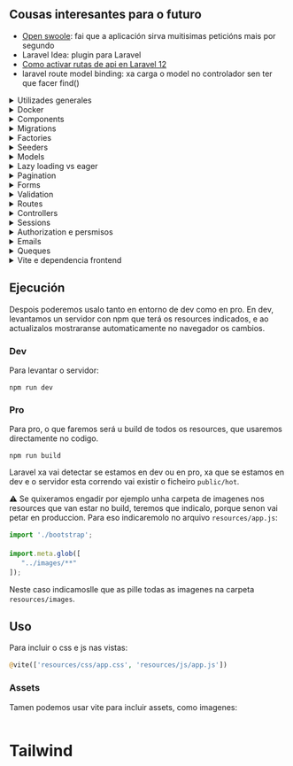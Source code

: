 ## Cousas interesantes para o futuro
* [Open swoole](https://www.youtube.com/watch?v=nGJOOS1Zd9Q&ab_channel=ThePrimeTime): fai que a aplicación sirva muitisimas peticións mais por segundo
* Laravel Idea: plugin para Laravel
* [Como activar rutas de api en Laravel 12](https://laracasts.com/discuss/channels/laravel/routesapiphp-removed-in-laravel-12-use-web-or-restore-it)
* laravel route model binding: xa carga o model no controlador sen ter que facer find()

<details>
<summary>Utilizades generales</summary>

# Utilidades generales
## Url completa da aplicación
Se queremos unha ruta da nosa aplicación coa url completa, para por exemplo un enlace
nun email, usaremos `url()`.

````php
url('/jobs/'.$job->id) //http://localhost:8000/jobs/204
````
Esto vai funcionar siempre, sustituindo localhost polo servidor no que estea a aplicacion
correndo.
</details>


<details>
<summary>Docker</summary>

# Docker
Me cago en dios para levantar esto.
* Esta usando php artisan serve para o servidor
  * Levantao ao levantar o docker porque llo puxen no Dockerfile

## Que facer todos os dias ao arrancar
1. Ir ao docker desktop e borrar os contenedores
2. Arrancalos e build
````shell
docker compose up -d --build
````

Igual tarda un pouco en arrancar a laravel_app, pero o final vai.

## Crear o proxecto de 0
1. Crear `docker-compose.yml`, con php e laravel, mysql e phpmyadmin:
````yaml
version: '3.8'

services:
  app:
    build:
      context: .
      dockerfile: Dockerfile
    container_name: laravel_app
    working_dir: /var/www
    volumes:
      - ./laravel-app:/var/www
    ports:
      - "8000:8000"
    depends_on:
      - mysql
    networks:
      - laravel

  mysql:
    image: mysql:8.0
    container_name: laravel_mysql
    restart: always
    environment:
      MYSQL_ROOT_PASSWORD: root
      MYSQL_DATABASE: laravel
      MYSQL_USER: laravel
      MYSQL_PASSWORD: secret
    ports:
      - "3306:3306"
    volumes:
      - db_data:/var/lib/mysql
    networks:
      - laravel

  phpmyadmin:
    image: phpmyadmin/phpmyadmin
    container_name: laravel_phpmyadmin
    environment:
      PMA_HOST: mysql
      MYSQL_ROOT_PASSWORD: root
    ports:
      - "8080:80"
    networks:
      - laravel

volumes:
  db_data:

networks:
  laravel:
````

2. Creamos a carpeta do proyecto laravel con:
````shell
docker run --rm -v [rutaAbsolutaDoDirectorioCoDockerCompose][/carpetaNovaProxectoLaravel]:/app composer create-project laravel/laravel .
````

3. DockerFile
````dockerfile
FROM php:8.2-cli

# Install system dependencies and extensions
RUN apt-get update && apt-get install -y \
    unzip \
    zip \
    git \
    curl \
    libzip-dev \
    && docker-php-ext-install zip pdo_mysql

# Install Composer
COPY --from=composer:latest /usr/bin/composer /usr/bin/composer

WORKDIR /var/www

# Start the Laravel dev server
CMD ["sh", "-c", "composer install && php artisan serve --host=0.0.0.0 --port=8000"]
````

4. Modificar o `.env` para poñer a conexion a bd
````dotenv
DB_CONNECTION=mysql
DB_HOST=mysql
DB_PORT=3306
DB_DATABASE=laravel
DB_USERNAME=laravel
DB_PASSWORD=secret
````

5. Facer a build e iniciar
````shell
docker-compose up --build -d
````
6. AH si e facer as migracións da bd pa ter usuarios sessions e asi:
````shell
docker exec -it laravel_app bash
cd /var/www
php artisan migrate
````
</details>


<details>
<summary>Components</summary>

# Components
Son a mellor forma de reutilizar codigo nas vistas, pequenos trozos de html
que se incluen en outras vistas, podendolle pasar datos.

## Como crealos e chamalos
Creanse en `resources/views/components` e chamanse dende outra vista facendo:
````html
<x-nomeFicheiroComponente ></x-x-nomeFicheiroComponente>
````

## Pasar datos
Hai tipos de datos que lle pasamos aos componentes
* Atributos: todos os atributos html que se queren añadir ao componente. Accedese a eles con `$attributes`
* Slots: os elementos que van ir dentro do componente. Podese acceder:
  * Mediante a variable `$slot`, que pilla todo o contido interior non nomeado
  * Named slots, ponselle un nome a ese contido
* Propiedades: sirven como os argumentos de unha función, son iguales aos atributos,
solo que no valor podeselle poñer logica de php.

#### Ejemplo:
O componente
````injectablephp
@props([
    'active' => false
])

<a
   class="{{ $active ? "bg-gray-900 text-white" : "text-gray-300 hover:bg-gray-700 hover:text-white"}} rounded-md px-3 py-2 text-sm font-medium"
   aria-current="{{ $active ? "true" : "false" }}"
    {{ $attributes }}
>
    {{ $slot }}
</a>
````
Usalo:
````injectablephp
<x-nav-link href="/" :active="request()->is('/')">Dashboard</x-nav-link>
````
</details>

<details>
<summary>Migrations</summary>

# Migracions
Son archivos para interactuar coa estructura da base de datos, tablas, columnas...
* Ubicanse en `database/migrations`

### Crear unha migración
1. Podese crear a man pero recomendase usar o comando:
````shell
php artisan make:migration
````
2. Crearanos o archivo con duas funcions, unha para facer a migración e outra para revertila en caso de ser necesario
   * Neste caso crea a tabla job_listing
````php
<?php

use Illuminate\Database\Migrations\Migration;
use Illuminate\Database\Schema\Blueprint;
use Illuminate\Support\Facades\Schema;

return new class extends Migration
{
    /**
     * Run the migrations.
     */
    public function up(): void
    {
        Schema::create('job_listing', function (Blueprint $table) {
            $table->id();
            $table->string('name')->unique();
            $table->float('salary');
            $table->timestamps();
        });
    }

    /**
     * Reverse the migrations.
     */
    public function down(): void
    {
        Schema::dropIfExists('job_listing');
    }
};
````

### Ejecutar migracions
Por muitas que creemos se non as ejecutamos non van facer nada, para ejecutalas:

#### Todas
````shell
php artisan migrate
````
#### Unha en concreto
````shell
php artisan migrate --path --path=database/migrations/2024_04_25_123456_create_jobs_table.php
````
#### Borrar todo e facer as migracions de 0
````shell
php artisan migrate:fresh
````
#### Facer rollback de migracions
Suponse que solo vai afectar as tablas afectadas polas últimas migracions (e borra datos)
````shell
php artisan migrate:rollback
````
Se solo queremos que afecte en concreto as tablas das `2 ultimas`:
````shell
php artisan migrate:rollback --step=2
```` 

</details>

<details>
<summary>Factories</summary>

# Factories
EXTENDER MAIS A INVESTIGACIÓN EN ESTO

Valen para crear instancias de objetos con datos falsos, moi utiles para
test sobretodo ou facer un seed da base de datos.

## Creación
1. Crear unha factory para o modelo Post
````shell
php artisan make:factory PostFactory --model=Post
````
2. Indicar os datos a generar:
````php
class PostFactory extends Factory
{
    /**
     * Define the model's default state.
     *
     * @return array<string, mixed>
     */
    public function definition(): array
    {
        return [
            'name' => fake()->title,
            'content' => fake()->sentence(),
            'user_id' => User::inRandomOrder()->first()?->id
        ];
    }
}
````

## Uso
Para por ejemplo crear na bd 50 Posts con datos falsos:
````php
Post::factory(50)->create();
````

</details>

<details>
<summary>Seeders</summary>

# Seeders
Gardanse en `database/seeders`.

Basicamente, son clases que nos sirven para poblar a base de datos. Podemos usar clases
genericas que poblen toda a base de datos(`DatabaseSeeder.php`), ou chamar a unha personalizada
que solo meta datos en certas tablas que nos digamos.

Esto combinado cos factories, fai que poblar a base de datos sexa unha chorrada, porque chamamos
aos factories das clases dentro do seeder e xa fan todo. Tamen podemos chamar a outros seeders.

## Seeders personalizados
Podemos crear seeders personalizados que solo metan datos en x tablas, xa sexa por manter
o codigo mais ordenado, para un test en concreto, modelo en concreto...

1. Facer a clase
````shell
php artisan make:seeder
````
2. Modificala, nesta por ejemplo chamase ao factory de Job e Employee
````php
class JobEmployeeSeeder extends Seeder
{
    /**
     * Run the database seeds.
     */
    public function run(): void
    {
        Employee::factory(30)->create();
        Job::factory(200)->create();
    }
}
````

4. Ahora podemos:
* Chamala dende outros seeders, por ejemplo dende `DatabaseSeeder.php`:
````php
class DatabaseSeeder extends Seeder
{
    /**
     * Seed the application's database.
     */
    public function run(): void
    {
        User::factory(10)->create();

        $this->call(JobEmployeeSeeder::class); //chamamos ao seeder
    }
}
````
* Usala directamente para facer ese seed:
````shell
php artisan db:seed --class=JobEmployeeSeeder
````

## Migracións con seed
Despois de facer unha migración, podemoslle indicar que faga o seed da base de datos.
Ej. migración fresh que fai seed despois de crear toda a estructura
````shell
php artisan migrate:fresh --seed
````
Tamen podemos facer a migración con un seeder en concreto:
````shell
php artisan migrate:fresh --seed --seeder=YourCustomSeeder

````


</details>

<details>
<summary>Models</summary>

# Models
Un modelo non é mais que unha clase que representa unha tabla da base
de datos. Podense establecer relacións entre modelos e facer consultas
sen escribir nada de sql, cousa que para facer CRUDs fai que se fagan
nunha patada.

## Creación
Para crear o modelo podemos usar o comando de artisan, e ademais indicamos
que tamen cree a migración e o factory correspondiente (`-mf`):
````shell
php artisan make:model -mf Proba
````

Exemplo de un modelo que:
* usa o trait de HasFactory para poder usar a factoria
* gardase na tabla `job_listing`
* ten 2 atributos que se poden asignar masivamente ('name','salary')
* ten unha relación `Job N:1 Employee `
````php
class Job extends Model
{
    use HasFactory;

    protected $table = 'job_listing';
    protected $fillable = [
        'name',
        'salary'
    ];

    public function employee(){
        return $this->belongsTo(Employee::class,'idEmployee');
    }
}
````

## Tabla
Para indicar un nombre de tabla distinto, indicase no modelo o atributo `table`.
````php
protected $table = 'job_listing';
````

## Atributos
### Fillable
Para indicar os atributos se poden asignar de forma masiva (usando `create`)
hai que indicalos no atributo `fillable`:
````php
protected $fillable = [
    'name',
    'salary'
];
````
De esta maneira, os atributos que non estean indicados en fillable non se gardarán
ao usar create.
Ej.:
````php
Job::create([
    'name' => 'Jorge',
    'salary' => 5000,
    'isAdmin' => true //este valor non se vai gardar
]);
````
### Guarded
Por outro lado, guarded fai todo o contrario que fillable. Permitiran gardarse todas
os atributos do modelo menos os indicados en guarded:
````php
protected $guarded = [];
````
Neste caso permitiran gardarse todos os atributos do modelo.

## Soft delete
Se queremos que o modelo non se borre realmente da bd ao facer `->delete()` senon que teña un campo
que indique a fecha na que se borrou:
1. Use `SoftDelete` no modelo.
````php
class Post extends Model
{
    use SoftDeletes;
````
2. Na migración da tabla, añadir un campo `->softDeletes()`:
````php
Schema::table('posts', function (Blueprint $table) {
    $table->softDeletes();
});
````

### Como funcionará
````php
$post->delete(); // Sets deleted_at timestamp
Post::all(); // Only where deleted_at IS NULL
Post::withTrashed()->get(); //Include soft-deleted records
Post::onlyTrashed()->get(); //Get only soft-deleted records
$post->restore(); //Restore a soft-deleted record
$post->forceDelete(); //Permanently delete
$post->trashed() //know if a post is softdeleted
````

### Soft delete en relacións
Para que nos dea unha relación que esta soft deleted, hai que indicalo con `withTrashed`:
````php
$user->posts()->withTrashed()->get();
````

Para facer soft deletes ou recuperar tamen das relacións `belongsToMany`:
````php
class User extends Model
{
    use SoftDeletes;

    protected static function booted()
    {
        static::deleting(function ($user) {
            if (! $user->isForceDeleting()) {
                $user->posts()->delete();
            }
        });

        static::restoring(function ($user) {
            $user->posts()->withTrashed()->restore();
        });
    }

    public function posts()
    {
        return $this->hasMany(Post::class);
    }
}
````

## casts()
Se queremos que o atributo sexa dunha forma no modelo pero distinta na bd indicamolo na funcion
`casts()`.

Por ejemplo temos un campo de texto que ten un json na bd, e queremos que cando estea no modelo
sea un array:
1. Na bd
````json
{"theme":"dark","notifications":true}
````
2. Migracion:
````php
Schema::table('users', function (Blueprint $table) {
    $table->json('settings')->nullable();
});
````
3. No modelo:
````php
protected function casts(): array
{
    return [
        'settings' => 'array',
    ];
}
````
4. Ahora podemos facer:
````php
$theme = $user->settings['theme'];
````

## Relacions
Para acceder aos datos dunha relación, crearemos funcions que se chamen igual
que o modelo ao que fai referencia a fk, e que devolverán unha objeto de relación.

Ao crear esta función, poderemos acceder a ela de duas maneiras:
* Property style access(`$job->employee`): que nos vai devolver o objeto Employee da 
relacion
* Method access(`$job->employee()`): vainos devolver o objeto de relación, no cal podemos
aplicar mais funcions de consulta.

### belongsTo (N:1)
Cando se usa na función de un modelo, indica que o modelo é o que ten a fk da relación.

Neste caso, un job terá un employee, e a función solo devolvera un objeto Employee.

````php
public function employee(){
    return $this->belongsTo(Employee::class,'idEmployee');
}
````
* `idEmployee`: indica o nome da fk na tabla jobs (opcional, necesario se indicamos
un nombre de columna non convencional como en este caso)

### hasMany (1:N)
O modelo que a usa NON ten a fk da relación. Vai devolver unha collection de
objetos da clase indicada.

Neste caso un Employee ten multiples Jobs (1:N).
````php
public function jobs(){
    return $this->hasMany(Job::class,'idEmployee');
}
````
* `idEmployee`: indica o nome da columna da tabla jobs que fai referencia a fk de
employes

### belongsToMany (N:N)
Relación na que ambas partes teñen multiples relacións entre elas, usando unha taboa
de relación.

Migración da taboa de relación:
````php
Schema::create('post_tag', function (Blueprint $table) {
    $table->id();
    $table->foreignIdFor(\App\Models\Post::class,'postId')->constrained()
        ->cascadeOnDelete();
    $table->foreignIdFor(\App\Models\Tag::class,'tagId')->constrained()
        ->cascadeOnDelete();
    $table->timestamps();
});
````

Exemplo do metodo dende Post:
````php
public function tags(){
    return $this->belongsToMany(Tag::class, 'post_tag', 'postId', 'tagId');
}
````
Todos estes parametros son necesarios solo se puxemos nomes fora do estantar
* `post_tag`: nome da taboa de relación
* `postId`: nome da columna da tabla de relación que fai referencia a fk do modelo
que no que se esta definindo a función (Post en este caso)
* `tagId`: nome da columna da tabla de relación que fai referencia a fk do modelo da
outra parte da relación (Tag en este caso)
</details>

<details>
<summary>Lazy loading vs eager</summary>

# Lazy loading vs eager
Son maneiras de cargar os datos das relacións no noso programa
* `lazy`(defecto): carganse os datos (faise outra query) solo cando se quere acceder a relación
* `eager`: carganse os datos tanto do modelo como das relacións indicadas todos xuntos

## Lazy
Se non se indica, as relacións cargaranse como lazy.
````php
$job->employee //farase unha query para coller a info da tag
````
## Eager
Cargaranse os datos das relacións indicadas xunto cos modelos:
````php
$jobs = Job::with('employee')->get();
foreach ($jobs as $job) {
    echo $job->employer->name; //non fai mais queries
}
````
Tamen se pode indicar de cargar a relación despois de facer a query:
````php
$jobs = Job::all();
$jobs->load('employer');
````
E se queremos cargar as nested relations tamen podemos, por ejemplo, de cada Employee
tamen cargar o address:
````php
$jobs = Job::with('employee.address')->get();
````

### Cargar todas as relacións
Podemos cargar todas as relacións sen indicar o nome de cada unha con:
````php
$employees = Employee::all()->withRelationshipAutoloading();
````
E se nin siquiera queremos poñer eso, senon que sea o defecto da nosa aplicación
(NON RECOMENDADO) en `AppServiceProvider`:
````php
public function boot(): void
{
    Model::automaticallyEagerLoadRelationships();
}
````


## n+1 query problem
É un problema que ocurre cando cargamos as relacións de maneira `lazy`, é dicir, que
non van estar dispoñibles os datos ata que queremos acceder a eles, momento no que
se fai unha query a bd para obtelos. De ahí o nome n+1, xa que facemos a query para
obter o objeto, e unha query para cada relación.

Ejemplo, por cada Employee, fai unha query para buscar os Job:
````php
$employees = Employee::all();
$employees->each(function ($e){
    $jobs = $e->jobs;
});
````

Para que esto non pase, usaremos o loading `eager`.

### Configurar para que lance error cando se faga lazy loading
En `AppServiceProvider`:
````php
public function boot(): void
{
    Model::preventLazyLoading();
}
````

</details>

<details>
<summary>Pagination</summary>

# Pagination
Se non queremos cargar todos os datos xuntos (recomendado) teremos que usar paginación,
que basicamente aplica un limit con un offset a query.

Ejemplo basico
1. Aplicar paginación na consulta, neste caso de 4 en catro:
````php
$jobs = Job::with('employee')->paginate(4);
````
2. Mostrar os botons para ir a siguiente pagina na vista:
````php
{{ $jobs->links() }}
````

## Formas de paginación
Hai basicamente 3 formas distintas de paginación:
* `paginate()`: a mais costosa en terminos de eficiencia, pero indica o numero de paginas
e podense mover entre as paginas.
* `simplePaginate()`: mais eficiente que paginate xa que non fai un count de todos os resultados.
Solo mostra os botons de atras e siguiente.
* `cursorPaginate()`: a mais eficiente, xa que usa cursores e non OFFSET. Usado en grandes
cantidades de datos que se teñen que actualizar frecuentemente.

❗ Diferencia importante cursorPaginate. En vez de pasar o numero de pagina por a url (`/posts?page=7`)
pasa un cursor(`/posts?cursor=eyJqb2JfbGlzdGluZy5pZCI6NCwiX3BvaW50c1RvTmV4dEl0ZW1zIjp0cnVlfQ`), que é o pointer en base64 ao ultimo item da pagina actual. Con esto, laravel
sabe dende que item seguir a siguiente pagina, ainda que se añadan mais items a tabla non vai
afectar, cousa que si pasa con paginate e simplePaginate, xa que usan offset.

### Paginate
É o mais lento, pero o mais completo en terminos de usabilidad. Mostra a cantidad de 
resultados e permite navegar mediante o  numero de pagina.
````php
$jobs = Job::with('employee')->paginate(4);
````
### SimplePaginate
Igual que paginate, pero mais eficiente, xa que non fai un count dos resultados.
Permite navegar con botons de atras e adiante.
````php
$jobs = Job::simplePaginate(2);
````

### CursorPaginate
A mais eficiente e robusta, perfecta para aplicacións con scroll infinito ou apis.
Como xa expliquei arriba, usa cursor en vez de offset.

⚠️Os datos da consulta deben de estar ordenador por un campo UNICO e indexado(id por ejemplo),
xa que senon non sabería dende que item seguir na siguiente pagina.

Puntos bos✔️:
* A mais rapida
* Robusta, a paginacion non cambia ainda que se inserten ou borren elementos da tabla.

Contras❌:
* Non se pode acceder a url facilmente, hai que pasar na resposta tanto o siguiente
como o anterior cursor.

Uso:
````php
$jobs = Job::cursorPaginate(2); //pagina de 2 en 2
````

#### Ejemplo de api
Devolve a resposta xunto co anterior e siguiente cursor (null se non hai mais).

Atención ao detalle de por que campos ordena, created_at e id. Non podería ordenar solo
por o campo created_at, xa que pode haber varios registros co mismo valor. Por eso
despois tamen ordena por o id, un campo unico e indexado.
````php
use App\Models\Post;
use Illuminate\Http\Request;

public function index(Request $request)
{
    $posts = Post::orderBy('created_at', 'desc')
                 ->orderBy('id', 'desc')
                 ->cursorPaginate(20);

    return response()->json([
        'data' => $posts->items(),
        'next_cursor' => $posts->nextCursor()?->encode(), // Nullable safe operator
        'prev_cursor' => $posts->previousCursor()?->encode(),
    ]);
}
````
Para entendelo en profundidad. Vamonos poñer no caso que estamos na pagina 3, e o ultimo
item ten o id `123` e fui creado `2025-04-30T10:00:00`:

1. Laravel creará o cursor en base64 a partir do json con estes dous datos:
````json
{
  "created_at": "2025-04-30T10:00:00",
  "id": 123
}
````
2. O que nos daría un cursor:
````php
eyJjcmVhdGVkX2F0IjoiMjAyNS0wNC0zMFQxMDowMDowMCIsImlkIjoxMjN9
````
3. Con ese cursor, ao pasar a pagina 4 fará a siguiente query:
````sql
SELECT * FROM posts
WHERE
    (created_at < '2025-04-30 10:00:00')
   OR (
        created_at = '2025-04-30 10:00:00'
        AND id < 123
    )
ORDER BY created_at DESC, id DESC
LIMIT 21;
````
O where pode parecer algo raro, xa que parece que o OR fai cortocircuito en sql, pero non,
ambas condicions son evaluadas. Ainda así, a logica é a misma, xa que se o created_at
é menor que a fecha do cursor, a segunda condición xa non vai importar, xa que a primeira
true, polo que a fila vaise incluir nos resultados.
Asi que: 
1. Comproba que a fecha sea mais antigua que a do cursor
2. SOLO IMPORTA SE A PRIMEIRA NON SE CUMPLE. Comproba que a fecha sexa igual que a do
cursor, pero o id sexa menor. De esta maneira se hai filas coa misma fecha, incluense
igualmente se o id é menor.

## Uso da paginación en vistas
É moi sencillo, simplemente na vista poñemos:
````php
<div>{{ $jobs->links() }}</div>
````

Laravel por defecto pensará que estamos usando tailwind, asi que se o estamos facendo
xa se vai ver ben de por si os enlaces. Se queremos modificar a forma na que se ven,
hai que facer cambios.

### Personalizar vista de paginación
Para personalizar como se ve a paginación, non podemos facelo directamente, xa que as
vistas de como se ve están en vendor, na carpeta de dependecias de composer, asi que
primeiro hai que facer unha copia da vista de paginación a nosa carpeta publica e 
despois moidicala.

1. Copiar as vistas de paginación:
````shell
php artisan vendor:publish
````
![que seleccionar](imagenesApuntes/img.png)
2. Se imos usar tailwind, podemos deixar solo `tailwind.blade.php` e borrar o resto,
xa que se despois cambiamos por ejemplo por boostrap e non temos as vistas en resources,
simplemente vai mirar na carpeta vendor por elas.
3. Modificamos a vista `tailwind.blade.php` (neste caso) e xa veremos os cambios.
4. (Opcional). Se queremos cambiar para que use por defecto a vista de boostrap5 por ejemplo,
modificaremos `AppServiceProvider`:
````php
public function boot(): void
{
    Paginator::useBootstrapFive();
}
````
</details>

<details>
<summary>Forms</summary>

# Forms
## CSRF
CSRF (Cross Site Request Forgery) é un tipo de ataque no que unha pagina maliciosa
fai un post dende o navegador de un usuario coa sesion iniciada na nosa pagina. 

Poñamos o caso no que un usuario inicia sesion no seu banco, crease a cookie de session non?
Ahora imaginate que entra nunha web maliciosa que fai un post para cambiar a contraseña a ese
mismo banco, de normal non podería xa que tería que iniciar sesion, pero ao existir a cookie
no navegador da victima a aplicación pensa que esta autenticado, e deixalle cambiar a cookie.

### @csfr
Solucionar esto en laravel é moi facil, dentro de cada formulario poremos `@csrf`:
````php
<form method="post" action="/jobs">
        @csrf
````

O que fai esto é crear un campo hidden con un token unico, o cal se enviará xunto co resto de
campos ao POST. Este token crease como atributo dentro da sesion do usuario, e se o token enviado no POST
non coincide laravel devolve un `419`;

</details>

<details>
<summary>Validation</summary>

# Validation
En laravel é moi simple validar formularios e mostrar os errores. Usaremos o metodo validate, ao cal lle 
pasaremos asociativo con atributo => validacions. Se a request non pasa a validación, laravel fai un redirect
back, facendo que:
* o old input sea flasheado na session
* teñamos os errores disponibles en `$errors`

Ejemplo de unha validación simple:
1. No controlador, usaremos `request()->validate` para validar os campos. 
   - Se todo valida, devolvenos un array asociativo co nome do campo e o valor do formulario.
   - Se falla, fai redirect back flasheando a old data na session e pasando os `$errors` a vista.

````php
Route::post('/jobs',function (){
    $validated = request()->validate([
        'name' => ['required', 'min:3'],
        'salary' => ['numeric']
    ]);

    Job::create($validated);

    return redirect('/');
});
````
2. Na vista, despois podemos usar a variable `$errors` directamente (esta sempre dispoñible) para mostrar os errores e 
`old()` para coller os datos antiguos da session.
````php
<div class="mt-10 grid grid-cols-1 gap-x-6 gap-y-8 sm:grid-cols-6">
    <div class="sm:col-span-4">
        <label for="name" class="block text-sm/6 font-medium text-gray-900">Job Name</label>
        <div class="mt-2">
            <div class="flex items-center rounded-md bg-white pl-3 outline-1 -outline-offset-1 outline-gray-300 focus-within:outline-2 focus-within:-outline-offset-2 focus-within:outline-indigo-600">
                <input type="text" value="{{ old('name') }}" name="name" id="name" class="block min-w-0 grow py-1.5 pr-3 pl-1 text-base text-gray-900 placeholder:text-gray-400 focus:outline-none sm:text-sm/6" placeholder="Plumber">
            </div>
        </div>
        @error('name')
            <x-error>{{ $message }}</x-error>
        @enderror
    </div>
</div>
````

## FormRequest personalizados
Podemos crear os nosos Request personalizados, os cales se lle pasarán como argumento ao controlador en vez de o Request
normal.

Con esto, a parte de moita mais reusabilida das reglas de validación, xa nin siquiera teremos que facer o validate dentro
do controlador, laravel faino automaticamente antes de que a request chegue a el:
````php
Route::post('/jobs', function (StoreJobRequest $request) { //se a validacion falla non se executa o controller
    Job::create($request->validated()); //collemos todos os parametros validados
    return redirect('/')->with('success', 'Job created!');
});
````

### Creación
Para crear un novo FormRequest:

1. Creamolo con artisan:
````shell
php artisan make:request StoreJobRequest
````
### Authorize
Donde se inclue a logica que indica que o usuario ten permiso para realizar esa acción ou non. No caso de devolver
false devolvería unha resposta con codigo:
* `403` Forbidden: se esta logueado pero non ten permisos. Ten sentido que por defecto sempre devolva esta e non un
401 Unauthorized(necesitas estar logueado) porque a ruta xa debería ter un middleware que checkeara que esta logueado
antes de chegar ao controlador e ejecutar o FormRequest

Se queremos, podemos cambiar o funcionamiento por defecto facendo Override de `failedAuthorization()`:
````php
protected function failedAuthorization()
{
    throw new AuthorizationException('Son un mensaje meu, tes que estar logueado!!', 401);
}
````

### Rules
Donde se indican as reglas de validación:
````php
public function rules(): array
{
    return [
        'name' => ["required","string","min:3","unique:job_listing,name"],
        "salary" => ["nullable","numeric"]
    ];
}
````
#### Validar custom objects ou arrays
````php
public function rules()
{
    return [
        'items' => 'required|array',
        'items.*.name' => 'required|string',
        'items.*.price' => 'required|numeric|min:0',
    ];
}
````

### PrepareForValidation
Se queremos cambiar os atributos antes de facer a validación, faremolo aquí:
````php
protected function prepareForValidation()
{
    $this->merge([
        'salary' => str_replace(',', '', $this->salary),
    ]);
}
````

## Ciclo de vida das validacions
Para entender ben as validacións, vou explicar ben o ciclo de vida, diferenciando tamen as validacións por api e por web,
as cales devolveran un json ou un redirect back cos errores respectivamente automaticamente gracias ao Handler.

1. Dentro do noso objeto request `StoreJobRequest` teremos as reglas de validación:
````php
class StoreJobRequest extends FormRequest
{
    public function rules()
    {
        return [
            'name' => ['required', 'min:3'],
            'salary' => ['nullable', 'numeric'],
        ];
    }

    public function authorize()
    {
        return true;
    }
}
````
2. Se as validacions fallan, laravel chama ao metodo `failedValidation()`, o cal lanza unha `ValidationException`.
   - podese sobreescribir o metodo failedValidation para cambiar o comportamento
3. Esta excepcion é recollida polo `Handler.php`, o cal comproba se a request espera un json para automaticamente
elegir se facer un redirect back ou mandar un json cos errores.
````php
if ($request->expectsJson()) {
    return $this->invalidJson($request, $exception);
} else {
    return redirect()->back()->withErrors(...)->withInput();
}
````
4. No caso de esperar un json, ejecutase o metodo `invalidJson()`:
````php
protected function invalidJson($request, ValidationException $exception)
{
    return response()->json([
        'message' => $exception->getMessage(),
        'errors' => $exception->errors(),
    ], $exception->status);
}
````

### Que nos permite este comportamento
Que esto funcione así, permitenos usar o mismo objeto Request tanto para a api como para web, tendo solo que escribir
as reglas de validación 1 vez, xestionando o tipo de resposta automaticamente.

`web.php`:
````php
Route::view('/jobs/create', 'jobs.create');
Route::post('/jobs', function (StoreJobRequest $request) {
    Job::create($request->validated());
    return redirect('/')->with('success', 'Job created!');
});
````
`api.php`:
````php
Route::post('/jobs', function (StoreJobRequest $request) {
    $job = Job::create($request->validated());
    return response()->json(['job' => $job], 201);
});
````

</details>

<details>
<summary>Routes</summary>

# Routes
Para ver todas as rutas da aplicación, sen incluir as de vendor:
````shell
php artisan route:list --except-vendor
````

## Route model binding
Se non queremos estar facendo `findOrFail` continuamente nos controladores, podemos facer que se cargue o modelo
automaticamente xa na definición da ruta.

````php
Route::get('/jobs/{job}/edit',function (Job $job){
    return view('jobs.edit',compact('job'));
});
````

Indicar que Laravel ejecuta antes o Model binding que o FormRequest para a validación. Guay!!

Se queremos que o campo polo que busque o modelo na bd non sexa o id, podemos:
1. Indicalo no parametro da ruta:
````php
Route::get('/jobs/{job:name}/edit',function (Job $job){
    return view('jobs.edit',compact('job'));
});
````
2. Indicalo no propio modelo, polo que aplicará a todas as rutas:
````php
public function getRouteKeyName()
{
    return 'name';
}
````

### Customizar o que pasa se non se encontra o resource
Usaremos a funcion missing para indicar que facer (se non queremos o por defecto error 404)
````php
Route::resource('photos', PhotoController::class)
    ->missing(function (Request $request) {
        return Redirect::route('photos.index');
    });
````

</details>


<details>
<summary>Controllers</summary>

# Controllers
Obviamente, non imos poñer toda a logica de cada ruta no arquivo de rutas, para eso creamos controladores,
con funcions que gestionan a logica das rutas.

Para crear un controlador:
````shell
php artisan make:controller
````

## Tipos
Poderemos crear varios tipos:
* **Empty**: crea un controlador vacio
* **Resource**: con todos os metodos necesarios para CRUD
* **Singleton**: igual que resource, pero non pasa o id do modelo a ruta.
* **API**: o mismo que resource, pero sin o `edit` e `create`
* **Invokable**: con un unico metodo `__invoke()`

Ao final solo cambian na cantidad de metodos e nos argumentos que se lle pasan a cada un.

### Empty controller
Creanse manualmente todos os metodos e chamase o controlador como se queira, a pelo:
````php
class JobController extends Controller
{
    public function search($name)
    {
        // Custom logic
    }
}
````
No router:
````php
Route::get('/jobs/search/{name}', [JobController::class, 'search']);
````

### Resource controller
Vai ter todos os metodos necesarios para facer CRUD:
````php
class ExampleController extends Controller
{
    public function index() {}       // GET /resource
    public function create() {}      // GET /resource/create
    public function store(Request $request) {} // POST /resource
    public function show($id) {}     // GET /resource/{id}
    public function edit($id) {}     // GET /resource/{id}/edit
    public function update(Request $request, $id) {} // PUT/PATCH /resource/{id}
    public function destroy($id) {}  // DELETE /resource/{id}
}
````
Ahora para usalo nas rutas, simplemente faremos:
````php
Route::resource('examples', ExampleController::class);
````
Esto vai crear todas as rutas automaticamente cos nomes estandar:

| Verb   | URI                      | Action           | Method      |
| ------ | ------------------------ | ---------------- | ----------- |
| GET    | /examples                | examples.index   | `index()`   |
| GET    | /examples/create         | examples.create  | `create()`  |
| POST   | /examples                | examples.store   | `store()`   |
| GET    | /examples/{example}      | examples.show    | `show()`    |
| GET    | /examples/{example}/edit | examples.edit    | `edit()`    |
| PUT    | /examples/{example}      | examples.update  | `update()`  |
| DELETE | /examples/{example}      | examples.destroy | `destroy()` |

### Excluir rutas
Se non queremos que se creen todas as rutas, podemos excluilas con:
````php
->only(['index']) //solo crea a ruta index
->except(['destroy']); //non crea a ruta da funcion destroy
````
### API controller
Funciona exactamente igual que ResourceController, pero sin os metodos e rutas `create` e `edit`, xa
que a api non os necesita.

Para usalo nas rutas:
````php
Route::apiResource('examples', ExampleApiController::class);
````

### Invokable
Se o controlador solo vai ter un metodo, chamaraselle `__invoke()`:
````php
class ExampleInvokableController extends Controller
{
    public function __invoke(Request $request) {}
}
````

Ahora nas rutas non lle hai que indicar o metodo a ejecutar, laravel xa ejecuta __invoke por defecto:
````php
Route::get('/example', ExampleInvokableController::class);
````

### Singleton
É igual que resources, pero non pasa o id do modelo a ruta, xa que solo pode haber unha ocurrencia.

Por poñer un ejemplo, un usuario ten un `perfil`, non ten sentido a ruta `perfiles/{id}`, tería que ser
directamente `/perfil`. Despois no controlador xa se pilla o perfil a partir do usuario autenticado.

Ejemplo de show:
````php
public function show()
{
    $job = Job::find(1);
    return view('jobs.show',compact('job'));
}
````

#### Uso en rutas
De normal solo se crearán as rutas `show`, `edit`, `update`. Se queremos que tamen se creen as de 
crear e borrar:
* `->creatable()`
* `->destroyable()`
````php
Route::singleton('perfil', PerfilController::class)
    ->creatable()
    ->destroyable();
````

Esto vai crear estas rutas:

| Verb   | URI            | Action         | Controller Method |
| ------ | -------------- | -------------- | ----------------- |
| GET    | /perfil        | perfil.show    | `show()`          |
| GET    | /perfil/create | perfil.create  | `create()`        |
| POST   | /perfil        | perfil.store   | `store()`         |
| GET    | /perfil/edit   | perfil.edit    | `edit()`          |
| DELETE | /perfil        | perfil.destroy | `destroy()`       |

---



</details>

<details>
<summary>Sessions</summary>

# Log in e Registration

Unha maneira xa out of the box de gestionar as sesion é con laravel Breeze.

## Crear usuarios e iniciar sesion
### Crear
````php
public function store(StoreRegistrationRequest $request){
    $user = User::create($request->validated());

    Auth::login($user);

    return redirect('/jobs');
}
````

### Facer login
````php
public function store(Request $request){
    $validated = $request->validate([
        'email' => ['required','email'],
        'password' => ['required']
    ]);

    //try to log in
    $loggedIn = Auth::attempt($validated);
        //back with errors
        if (!$loggedIn){
            throw ValidationException::withMessages([
                "email" => "Those credentials do not match"
            ]);
        }

    $request->session()->regenerate();

    //redirect to dashboard
    return redirect('/');
}
````

## Vistas
### Autenticado ou no
Para renderizar unha cousa ou outra según este ou no autenticado usamos `@guest` e `@auth`:
````php
@guest
    <x-nav-link href="/login" :active="request()->is('login')">Login</x-nav-link>
    <x-nav-link href="/register" :active="request()->is('register')">Register</x-nav-link>
@endguest()

@auth
    <form type="POST" action="/login">
        @csrf
        @method('DELETE')
        <x-form-button>Logout</x-form-button>
    </form>
@endauth()
````

</details>

<details>
<summary>Authorization e persmisos</summary>

# Authorization

Hai varias maneiras de facer autorización:
1. `Inline` authorization: dentro do controlador
2. `Gate`: basicamente funcions definidas con un nombre en `Gate` que devolven true ou false
3. `Middleware`: usar gate, pero a nivel de rutas, polo que xa non chega ao controlador se non a cumple
4. 


## Inline
Facelo directamente no controlador, facendo as comprobacions unha por unha:
````php
public function edit(Job $job)
{
    if (Auth::guest()){
        return redirect('/login');
    }

    if ($job->employee->user->isNot(Auth::user())){
        abort(403);
    }

    return view('jobs.edit',compact('job'));
}
````

## Gate
Crea funcions nomeadas que despois se usan con varias funcions:
* `authorize`: automaticamente fai un abort(403)
* `allows`: devolve true se ten permiso
* `denies`: devolve true se NON ten permiso
* `policies`: basicamente, xuntar as Gates nunha clase para cada Modelo

Indicar que o `User` será o usuario autenticado e é inyectado automaticamente por laravel. Se non esta
autenticado xa nin siquiera ejecuta a función.

````php
Gate::define('edit-job',function (User $user, Job $job){
    return $job->employee->user->is(Auth::user());
});

Gate::authorize('edit-job',$job);

return view('jobs.edit',compact('job'));
````

Esto non é moi util xa que a gate solo esta dispoñible no controlador na que a definamos, por eso se poden
definir no `AppServiceProvider` e estaran dispoñibles en toda a app. Para aplicacions moi pequenas esto pode
valer pero non é nada sostenible.

### Can e cannot
Podemos comprobar se o usuario pode realizar x Gate con `can() e cannot()`:
````php
Auth::user()->can('edit-job',$job)
Auth::user()->cannot('edit-job',$job)
````

Moit util en vistas, para incluir ou non cousas según permisos:
````php
@can('edit-job',$job)
    <div>
        <x-button href="/jobs/{{ $job->id }}/edit">Edit job</x-button>
    </div>
@endcan
````

## Middleware
Usaremos as gates creadas a nivel de ruta

### Can
Podemos chamar a can ao estar creando a ruta, pasandolle os modelos necesarios
````php
Route::get('/jobs/{job}/edit', [JobController::class, 'edit'])->name('jobs.edit')
    ->middleware('auth')
    ->can('edit-job','job'); //aplica a Gate pasandolle o job da ruta
````

## Policy
Para cada modelo, poderemos crear unha Policy, basicamente xuntando todas as Gates que usaremos
para limitar o acceso a ese modelo.

Creanse na carpeta `app/Policies`.

Se seguimos estandares(telo en `app/Policies` e que se chame `NomeModeloPolicy`),
Laravel automaticamente usará esa policy para ese modelo.

Se queremos que siga [outra nomenclatura](https://laravel.com/docs/12.x/authorization#policy-discovery).

### Creación
1. Para crear unha policy para Job:
````shell
php artisan make:policy
````

2. Ejemplo da policy con unha funcion edit:
````php
class JobPolicy
{
    public function edit(User $user, Job $job): bool{
        return $job->employee->user->is($user);
    }
}
````

### Uso
Usanse como as Gates, simplemente en vez do nombre da gate usase o nome do metodo na policy.
A clase policy a usar sabea a partir do modelo, como comentei arriba.

Ejemplo:
````php
Route::get('/jobs/{job}/edit', [JobController::class, 'edit'])->name('jobs.edit')
    ->middleware('auth')
    ->can('edit','job');
````

</details>

<details>
<summary>Emails</summary>

# Envio de correos
Para mandar un correo, usaremos a clase `Mail` (`\Iluminate\Support\Facades\Mail`)

O obxeto que lle pasaremos a esta clase para ser enviado será `Mailable`, o cal representará
o correo a enviar, con toda a info.

## Configuración
Para editar a configuración do envio de mails, faremolo en `config/mail.php`.

### Configuración de credenciales
Para configurar os datos importantes como o host, username e password de correo e asi faise no
`.env`:

````dotenv
MAIL_MAILER=smtp
MAIL_HOST=sandbox.smtp.mailtrap.io
MAIL_PORT=2525
MAIL_USERNAME=proba
MAIL_PASSWORD=proba123
MAIL_SCHEME=null
MAIL_FROM_ADDRESS="info@jorgeBlanco.com"
MAIL_FROM_NAME="Jorge Blanco"
````

## Mailable
Normalmente, crearemos unha clase mailable para cada acción na que queremos enviar un mail, por
ejemplo a creación de un novo Job.

### Creacion
Normalmente, crearemos unha clase mailable para cada acción na que queremos enviar un mail, por
ejemplo a creación de un novo Job.

O normal xa é crear a view relacionada con ese mailable no momento de crealo.

1. Crear un mailable:
````php
php artisan make:mail
````
2. Xa teremos a clase e a vista que vai devolver creada.

Dentro da clase creada teremos varios metodos:
- `envelope()`: usada para configurar o asunto do correo
- `content()`: devolvese a vista asociada ao Mailer que conten o contido do correo
- `attachments()`: arquivos adxuntados

#### envelope()
Aquí indicaremos o asunto, e tamen poderemos redefinir cousas como o from e o replyTo
````php
public function envelope(): Envelope
{
    return new Envelope(
        subject: 'Job Posted',
        from: 'outroCorreoDistinto@gmail.com', //non se suele cambiar
        replyTo: 'responderAEste@gmail.com' //nin esto
    );
}
````

#### content()
❗ ATENCIÓN, todas os atributos publicos do objeto Mailable van estar disponibles dentro da
vista que usa content, asi que xa nin llos temos que pasar. Usamos with pa variables non publicas
ou pa cousas que non temos como atributo na clase e queremos ter na vista.

Aqui devolvemos a vista con todo o contido html do correo, poderemoslle pasar parametros
coma siempre fixemos cas vistas:
````php
public function content(): Content
{
    return new Content(
        view: 'mail.job-posted',
        with: [
            'job' => $this->job
        ]
    );
}
````

#### attachments()
Ficheiros adjuntos
````php
public function attachments()
{
    return [
        Attachment::fromPath('/path/to/file.pdf'),
    ];
}
````

## Uso
Para usar o mailable que creamos e mandar o correo:
````php
Mail::to($request->user()->email)->send(
    new JobPosted($job)
);
````

Indicar que nin siquiera fai falta indicar o `->email` do user, se mandamos o user
laravel xa vai coller o seu correo.

</details>

<details>
<summary>Queques</summary>

Enlaces interesantes:
* [queques in production](https://martinjoo.dev/laravel-queues-and-workers-in-production)

# Queques
As queques basicamente é a maneira que ten laravel e php de traballar con 'threads', xa que
php é singlethreaded, non son threads reales, senon que gardanse as tareas
que estan pendientes por facer en base de datos e un worker en execución vainas facendo.

Para a configuración usaremos o archivo `config/queque.php`

Para que os jobs se executen, laravel ten que estar ejecutando continuamente un `worker`.
Para axudar con esto en producción usanse `supervisors`, que fan que pase o que pase 
o worker sempre estea activo.

### Ejecutar un worker
````shell
php artisan queue:work
````

⚠️ cada vez que fagamos un cambio en un job, teremos que reiniciar o worker, xa que este
traballa en memoria e non pillará os cambios

Ejemplo de como mandar un email metendoo na queque:
````php
Mail::to($request->user()->email)->queue(
        new JobPosted($job)
    );
````

## Dedicated job classes
Para crear un job personalizado, usaremos:
````shell
php artisan make:job
````

### Metodos basicos
Basicamente, o metodo `handle()` será o que indique que fai ese job, podemoslle pasar
parámetros no constructor do objeto e usalos.

Clase `TraduceTextJob`:
````php
class TraduceTextJob implements ShouldQueue
{
    use Queueable;

    public String $texto;
    
    public function __construct(String $texto)
    {
        $this->texto = $texto;
    }
    
    public function handle(): void
    {
        logger('Traducindo...'.$this->texto);
    }
}
````
Uso da clase:
````php
TraduceTextJob::dispatch($book->name);
````

</details>

<details>
<summary>Vite e dependencia frontend</summary>

## Depedencias para front
Para manexas as dependencias de front, iremonos o package.json.
````json
{
    "private": true,
    "type": "module",
    "scripts": {
        "build": "vite build",
        "dev": "vite"
    },
    "devDependencies": {
        "@tailwindcss/vite": "^4.0.0",
        "axios": "^1.8.2",
        "concurrently": "^9.0.1",
        "laravel-vite-plugin": "^1.2.0",
        "tailwindcss": "^4.0.0",
        "vite": "^6.2.4" //vite xa ven por defecto
    }
}
````

`scripts` usase para crear shortcuts a comandos, neste caso os de vite. Facendo
`npm run dev` ejecutará o comando vite

1. Para instalar as dependencias, necesitaremos `nodejs` e `npm`:
````shell
apt install nodejs npm -y
````
2. Ahora poderemos instalar as dependencias:
````shell
npm install #na raiz do proyecto
````

ir a unha version mas vella de npm: `npm i -g npm@~10.3`

# Vite
Vite é un dos bundlers mais populares, basicamente o que fan os bundlers é comprimir ao
maximo todos os archivos de frontend no momento de subilos a `producción`. Ademais Vite
tamen trae un liveServer con hard reloading para ver os cambios ao momento.

## Configuración
Para a configuración, usaremos `vite.config.js`.
````js
export default defineConfig({
    server: {
        host: '0.0.0.0',
        port: 5173,
        strictPort: true,
        watch: {
            usePolling: true,
        },
        hmr: {
            host: 'localhost', // Needed for hot reloading to work on host
            //port: 5174,       // The port exposed to your host
            protocol: 'ws',
            clientPort: 5174,
        }
    },
    plugins: [
        laravel({
            input: ['resources/css/app.css', 'resources/js/app.js'],
            refresh: true,
        }),
        tailwindcss(),
    ],
});
````

Basicamente, para configurar o servidor usaremos o atributo server, e para configurar
o hardreloading faremolo en hmr. Como se pode ver neste caso poñemos no clientPort
o 5174, xa que estamos usando docker e temos o puerto 5173 mappeado a ese, se non 
o indicaremos o navegador intentaría conectarse ao 5153, e ao estar no equipo anfitrión
non o vería.

Explicación rapidilla:
* `laravel`: laravel vite plugin onde lle indicamos como integrarse con laravel
  * `input`: indica que ficheiros compilar
  * `refresh`: habilita hot-reloading

</details>

## Ejecución
Despois poderemos usalo tanto en entorno de dev como en pro. En dev, levantamos
un servidor con npm que terá os resources indicados, e ao actualizalos mostraranse
automaticamente no navegador os cambios.

### Dev
Para levantar o servidor:
```shell
npm run dev
```

### Pro
Para pro, o que faremos será u build de todos os resources, que usaremos directamente
no codigo.
```shell
npm run build
```
Laravel xa vai detectar se estamos en dev ou en pro, xa que se estamos en dev
e o servidor esta correndo vai existir o ficheiro `public/hot`.

⚠️ Se quixeramos engadir por ejemplo unha carpeta de imagenes nos resources
que van estar no build, teremos que indicalo, porque senon vai petar en produccion.
Para eso indicaremolo no arquivo `resources/app.js`:
```js
import './bootstrap';

import.meta.glob([
   "../images/**"
]);
```
Neste caso indicamoslle que as pille todas as imagenes na carpeta `resources/images`.

## Uso
Para incluir o css e js nas vistas:
```php
@vite(['resources/css/app.css', 'resources/js/app.js'])
```

### Assets
Tamen podemos usar vite para incluir assets, como imagenes:
```php

```

# Tailwind




